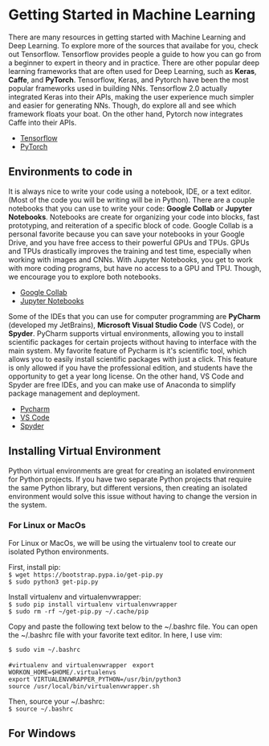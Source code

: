 # Getting Started in Machine Learning
There are many resources in getting started with Machine Learning and Deep Learning. To explore more of the sources that availabe for you, check out Tensorflow. Tensorflow provides people a guide to how you can go from a beginner to expert in theory and in practice. There are other popular deep learning frameworks that are often used for Deep Learning, such as **Keras**, **Caffe**, and **PyTorch**. Tensorflow, Keras, and Pytorch have been the most popular frameworks used in building NNs. Tensorflow 2.0 actually integrated Keras into their APIs, making the user experience much simpler and easier for generating NNs.  Though, do explore all and see which framework floats your boat. On the other hand, Pytorch now integrates Caffe into their APIs. <br>
* [Tensorflow](https://www.tensorflow.org/resources/learn-ml/theoretical-and-advanced-machine-learning)
* [PyTorch](https://pytorch.org/)

## Environments to code in
It is always nice to write your code using a notebook, IDE, or a text editor. (Most of the code you will be writing will be in Python). There are a couple notebooks that you can use to write your code: **Google Collab** or **Jupyter Notebooks**. Notebooks are create for organizing your code into blocks, fast prototyping, and reiteration of a specific block of code. Google Collab is a personal favorite because you can save your notebooks in your Google Drive, and you have free access to their powerful GPUs and TPUs. GPUs and TPUs drastically improves the training and test time, especially when working with images and CNNs. With Jupyter Notebooks, you get to work with more coding programs, but have no access to a GPU and TPU.  Though, we encourage you to explore both notebooks.
* [Google Collab](https://colab.research.google.com/notebooks/intro.ipynb#recent=true)
* [Jupyter Notebooks](https://jupyter.org/)

Some of the IDEs that you can use for computer programming are **PyCharm** (developed my JetBrains), **Microsoft Visual Studio Code** (VS Code), or **Spyder**. PyCharm supports virtual environments, allowing you to install scientific packages for certain projects without having to interface with the main system.  My favorite feature of Pycharm is it's scientific tool, which allows you to easily install scientific packages with just a click. This feature is only allowed if you have the professional edition, and students have the opportunity to get a year long license.  On the other hand, VS 
Code and Spyder are free IDEs, and you can make use of Anaconda to simplify package management and deployment. 
* [Pycharm](https://www.jetbrains.com/pycharm/)
* [VS Code](https://code.visualstudio.com/)
* [Spyder](https://www.spyder-ide.org/)

## Installing Virtual Environment
Python virtual environments are great for creating an isolated environment for Python projects.  If you have two separate Python projects that require the same Python library, but different versions, then creating an isolated environment would solve this issue without having to change the version in the system.  

### For Linux or MacOs
For Linux or MacOs, we will be using the virtualenv tool to create our isolated Python environments. <br/> 

First, install pip: <br />
`$ wget https://bootstrap.pypa.io/get-pip.py` <br />
`$ sudo python3 get-pip.py`

Install virtualenv and virtualenvwrapper: <br /> 
`$ sudo pip install virtualenv virtualenvwrapper` <br />
`$ sudo rm -rf ~/get-pip.py ~/.cache/pip`

Copy and paste the following text below to the ~/.bashrc file.  You can open the ~/.bashrc file with your favorite text editor. In here, I use vim: <br />

`$ sudo vim ~/.bashrc`

`#virtualenv and virtualenvwrapper `
`export WORKON_HOME=$HOME/.virtualenvs` <br />
`export VIRTUALENVWRAPPER_PYTHON=/usr/bin/python3` <br />
`source /usr/local/bin/virtualenvwrapper.sh`

Then, source your ~/.bashrc: <br />
`$ source ~/.bashrc`

## For Windows 
